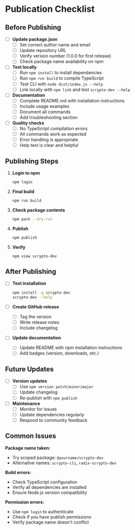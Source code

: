 # Publication Checklist

## Before Publishing

- [ ] **Update package.json**
  - [ ] Set correct author name and email
  - [ ] Update repository URL
  - [ ] Verify version number (1.0.0 for first release)
  - [ ] Check package name availability on npm

- [ ] **Test locally**
  - [ ] Run `npm install` to install dependencies
  - [ ] Run `npm run build` to compile TypeScript
  - [ ] Test CLI with `node dist/index.js --help`
  - [ ] Link locally with `npm link` and test `scrypto-dev --help`

- [ ] **Documentation**
  - [ ] Complete README.md with installation instructions
  - [ ] Include usage examples
  - [ ] Document all commands
  - [ ] Add troubleshooting section

- [ ] **Quality checks**
  - [ ] No TypeScript compilation errors
  - [ ] All commands work as expected
  - [ ] Error handling is appropriate
  - [ ] Help text is clear and helpful

## Publishing Steps

1. **Login to npm**
   ```bash
   npm login
   ```

2. **Final build**
   ```bash
   npm run build
   ```

3. **Check package contents**
   ```bash
   npm pack --dry-run
   ```

4. **Publish**
   ```bash
   npm publish
   ```

5. **Verify**
   ```bash
   npm view scrypto-dev
   ```

## After Publishing

- [ ] **Test installation**
  ```bash
  npm install -g scrypto-dev
  scrypto-dev --help
  ```

- [ ] **Create GitHub release**
  - [ ] Tag the version
  - [ ] Write release notes
  - [ ] Include changelog

- [ ] **Update documentation**
  - [ ] Update README with npm installation instructions
  - [ ] Add badges (version, downloads, etc.)

## Future Updates

- [ ] **Version updates**
  - [ ] Use `npm version patch|minor|major`
  - [ ] Update changelog
  - [ ] Re-publish with `npm publish`

- [ ] **Maintenance**
  - [ ] Monitor for issues
  - [ ] Update dependencies regularly
  - [ ] Respond to community feedback

## Common Issues

**Package name taken:**
- Try scoped package: `@yourname/scrypto-dev`
- Alternative names: `scrypto-cli`, `radix-scrypto-dev`

**Build errors:**
- Check TypeScript configuration
- Verify all dependencies are installed
- Ensure Node.js version compatibility

**Permission errors:**
- Use `npm login` to authenticate
- Check if you have publish permissions
- Verify package name doesn't conflict